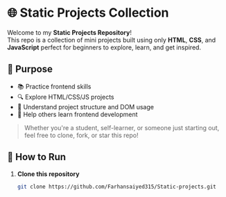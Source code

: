# 🌐 Static Projects Collection

Welcome to my **Static Projects Repository**!  
This repo is a collection of mini projects built using only **HTML**, **CSS**, and **JavaScript**
perfect for beginners to explore, learn, and get inspired.

## 🎯 Purpose

- 📚 Practice frontend skills
- 🔍 Explore HTML/CSS/JS projects
- 🧠 Understand project structure and DOM usage
- 🤝 Help others learn frontend development

> Whether you're a student, self-learner, or someone just starting out, feel free to clone, fork, or star this repo!


## 🚀 How to Run

1. **Clone this repository**
   ```bash
   git clone https://github.com/Farhansaiyed315/Static-projects.git


